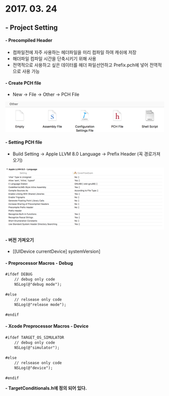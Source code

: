 # 2017. 03. 24

## - Project Setting

#### - Precompiled Header

- 컴파일전에 자주 사용하는 헤더파일을 미리 컴파일 하여 캐쉬에 저장
- 해더파일 컴파일 시간을 단축시키기 위해 사용
- 전역적으로 사용하고 싶은 데이터를 헤더 파일선언하고 Prefix.pch에 넣어 전역적으로 사용 가능

#### - Create PCH file

- New -> File -> Other -> PCH File

![](https://github.com/BaekJinCho/iOS.school/blob/master/Study/Image/PCH%20File.png?raw=true)


#### - Setting PCH file

- Build Setting -> Apple LLVM 8.0 Language -> Prefix Header (꼭 경로가져오기)

![](https://github.com/BaekJinCho/iOS.school/blob/master/Study/Image/Setting%20PCH%20file.png?raw=true)


#### - 버전 가져오기

- [[UIDevice currentDevice] systemVersion]

#### - Preprocessor Macros - Debug

```objc
#ifdef DEBUG
	// debug only code
	NSLog(@"debug mode");
	
#else
	// relsease only code
	NSLog(@"release mode");

#endif
```

#### - Xcode Preprocessor Macros - Device

```objc
#ifdef TARGET_OS_SIMULATOR
	// debug only code
	NSLog(@"simulator");
	
#else
	// relsease only code
	NSLog(@"device");

#endif
```

**- TargetConditionals.h에 정의 되어 있다.**